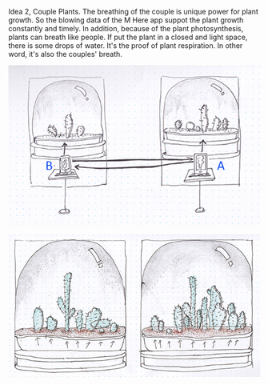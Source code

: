 Idea 2, Couple Plants. The breathing of the couple is unique power for plant growth. So the blowing data of the M Here app suppot the plant growth constantly and timely. In addition, because of the plant photosynthesis, plants can breath like people. If put the plant in a closed and light space, there is some drops of water.  It's the proof of plant respiration. In other word, it's also the couples' breath.


![Example Image](../project_images/6p1.jpg?raw=true "Example Image")

![Example Image](../project_images/6p2.jpg?raw=true "Example Image")

